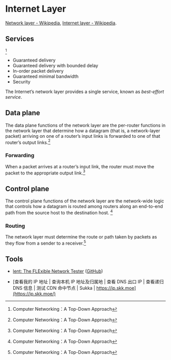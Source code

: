 # Internet Layer
[Network layer - Wikipedia](https://en.wikipedia.org/wiki/Network_layer), [Internet layer - Wikipedia](https://en.wikipedia.org/wiki/Internet_layer).

## Services
[^topdown]

- Guaranteed delivery
- Guaranteed delivery with bounded delay
- In-order packet delivery
- Guaranteed minimal bandwidth
- Security

The Internet’s network layer provides a single service, known as *best-effort service*.

## Data plane
The data plane functions of the network layer are the per-router functions in the network layer that determine how a datagram (that is, a network-layer packet) arriving on one of a router’s input links is forwarded to one of that router’s output links.[^topdown]

### Forwarding
When a packet arrives at a router’s input link, the router must move the packet to the appropriate output link.[^topdown]

## Control plane
The control plane functions of the network layer are the network-wide logic that controls how a datagram is routed among routers along an end-to-end path from the source host to the destination host. [^topdown]

### Routing
The network layer must determine the route or path taken by packets as they flow from a sender to a receiver.[^topdown]

## Tools
- [lent: The FLExible Network Tester](https://flent.org/) ([GitHub](https://github.com/tohojo/flent))

- [查看我的 IP 地址 | 查询本机 IP 地址及归属地 | 查看 DNS 出口 IP | 查看递归 DNS 信息 | 测试 CDN 命中节点 | Sukka | https://ip.skk.moe](https://ip.skk.moe/)


[^topdown]: Computer Networking：A Top-Down Approach